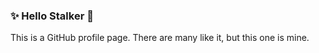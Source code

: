 ### ✨ Hello Stalker 👋

This is a GitHub profile page. There are many like it, but this one is mine.
